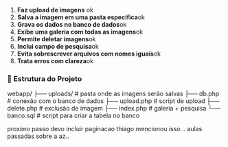 1. **Faz upload de imagens** ok
2. **Salva a imagem em uma pasta específica**ok
3. **Grava os dados no banco de dados**ok
4. **Exibe uma galeria com todas as imagens**ok
5. **Permite deletar imagens**ok
6. **Inclui campo de pesquisa**ok
7. **Evita sobrescrever arquivos com nomes iguais**ok
8. **Trata erros com clareza**ok
### 🔧 Estrutura do Projeto
webapp/
├── uploads/               # pasta onde as imagens serão salvas
├── db.php                 # conexão com o banco de dados
├── upload.php             # script de upload
├── delete.php             # exclusão de imagem
├── index.php              # galeria + pesquisa
└── banco.sql              # script para criar a tabela no banco





proximo passo devo incluir paginacao thiago mencionou isso .. aulas passadas sobre a az..